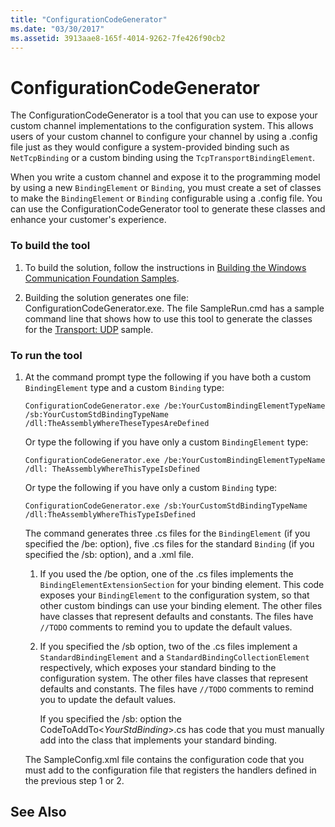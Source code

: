```yaml
---
title: "ConfigurationCodeGenerator"
ms.date: "03/30/2017"
ms.assetid: 3913aae8-165f-4014-9262-7fe426f90cb2
---
```

# ConfigurationCodeGenerator
The ConfigurationCodeGenerator is a tool that you can use to expose your custom channel implementations to the configuration system. This allows users of your custom channel to configure your channel by using a .config file just as they would configure a system-provided binding such as `NetTcpBinding` or a custom binding using the `TcpTransportBindingElement`.  
  
 When you write a custom channel and expose it to the programming model by using a new `BindingElement` or `Binding`, you must create a set of classes to make the `BindingElement` or `Binding` configurable using a .config file. You can use the ConfigurationCodeGenerator tool to generate these classes and enhance your customer's experience.  
  
### To build the tool  
  
1. To build the solution, follow the instructions in [Building the Windows Communication Foundation Samples](../../../../docs/framework/wcf/samples/building-the-samples.md).  
  
2. Building the solution generates one file: ConfigurationCodeGenerator.exe. The file SampleRun.cmd has a sample command line that shows how to use this tool to generate the classes for the [Transport: UDP](../../../../docs/framework/wcf/samples/transport-udp.md) sample.  
  
### To run the tool  
  
1. At the command prompt type the following if you have both a custom `BindingElement` type and a custom `Binding` type:  
  
   ```  
   ConfigurationCodeGenerator.exe /be:YourCustomBindingElementTypeName /sb:YourCustomStdBindingTypeName /dll:TheAssemblyWhereTheseTypesAreDefined  
   ```  
  
    Or type the following if you have only a custom `BindingElement` type:  
  
   ```  
   ConfigurationCodeGenerator.exe /be:YourCustomBindingElementTypeName /dll: TheAssemblyWhereThisTypeIsDefined  
   ```  
  
    Or type the following if you have only a custom `Binding` type:  
  
   ```  
   ConfigurationCodeGenerator.exe /sb:YourCustomStdBindingTypeName /dll:TheAssemblyWhereThisTypeIsDefined  
   ```  
  
    The command generates three .cs files for the `BindingElement` (if you specified the /be: option), five .cs files for the standard `Binding` (if you specified the /sb: option), and a .xml file.  
  
   1. If you used the /be option, one of the .cs files implements the `BindingElementExtensionSection` for your binding element. This code exposes your `BindingElement` to the configuration system, so that other custom bindings can use your binding element. The other files have classes that represent defaults and constants. The files have `//TODO` comments to remind you to update the default values.  
  
   2. If you specified the /sb option, two of the .cs files implement a `StandardBindingElement` and a `StandardBindingCollectionElement` respectively, which exposes your standard binding to the configuration system. The other files have classes that represent defaults and constants. The files have `//TODO` comments to remind you to update the default values.  
  
       If you specified the /sb: option the CodeToAddTo\<*YourStdBinding*>.cs has code that you must manually add into the class that implements your standard binding.  
  
    The SampleConfig.xml file contains the configuration code that you must add to the configuration file that registers the handlers defined in the previous step 1 or 2.  
  
## See Also
